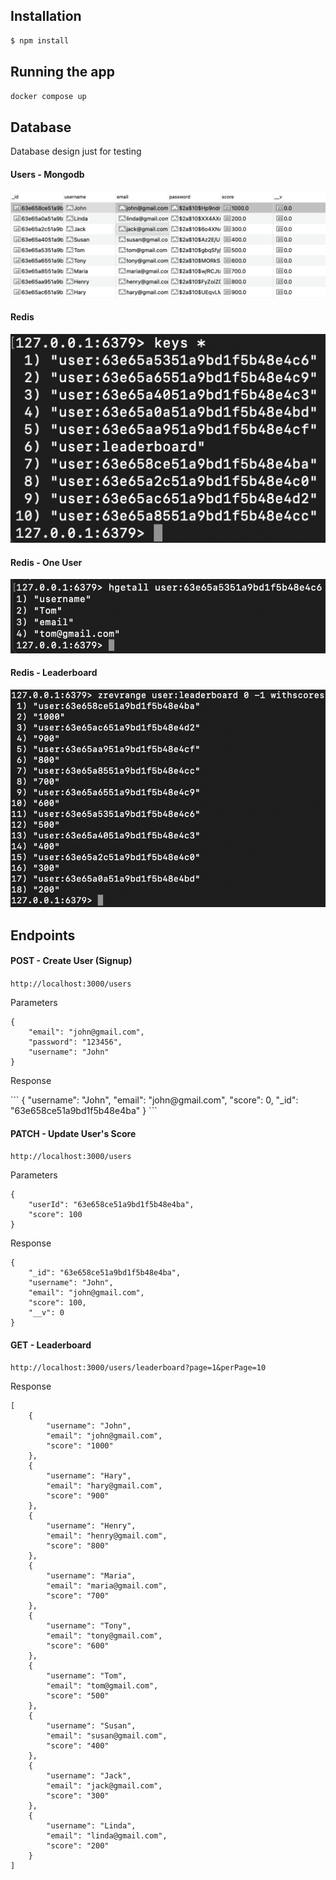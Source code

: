 ## Installation

```bash
$ npm install
```

## Running the app

```bash
docker compose up
```

## Database

<p>Database design just for testing</p>
<h4>Users - Mongodb</h4>
<img src="./screenshots/users-collections.png"/>

<h4>Redis</h4>
<img src="./screenshots/redis-keys.png"/>

<h4>Redis - One User</h4>
<img src="./screenshots/user-info.png"/>

<h4>Redis - Leaderboard</h4>
<img src="./screenshots/leaderboard.png"/>

## Endpoints

<h4>POST - Create User (Signup)</h4>

`http://localhost:3000/users`

<p>Parameters</p>

```
{
    "email": "john@gmail.com",
    "password": "123456",
    "username": "John"
}
```

<p>Response</p>
```
{
    "username": "John",
    "email": "john@gmail.com",
    "score": 0,
    "_id": "63e658ce51a9bd1f5b48e4ba"
}
```

<h4>PATCH - Update User's Score</h4>

`http://localhost:3000/users`

<p>Parameters</p>

```
{
    "userId": "63e658ce51a9bd1f5b48e4ba",
    "score": 100
}
```

<p>Response</p>

```
{
    "_id": "63e658ce51a9bd1f5b48e4ba",
    "username": "John",
    "email": "john@gmail.com",
    "score": 100,
    "__v": 0
}
```

<h4>GET - Leaderboard</h4>

`http://localhost:3000/users/leaderboard?page=1&perPage=10`

<p>Response</p>

```
[
    {
        "username": "John",
        "email": "john@gmail.com",
        "score": "1000"
    },
    {
        "username": "Hary",
        "email": "hary@gmail.com",
        "score": "900"
    },
    {
        "username": "Henry",
        "email": "henry@gmail.com",
        "score": "800"
    },
    {
        "username": "Maria",
        "email": "maria@gmail.com",
        "score": "700"
    },
    {
        "username": "Tony",
        "email": "tony@gmail.com",
        "score": "600"
    },
    {
        "username": "Tom",
        "email": "tom@gmail.com",
        "score": "500"
    },
    {
        "username": "Susan",
        "email": "susan@gmail.com",
        "score": "400"
    },
    {
        "username": "Jack",
        "email": "jack@gmail.com",
        "score": "300"
    },
    {
        "username": "Linda",
        "email": "linda@gmail.com",
        "score": "200"
    }
]
```
